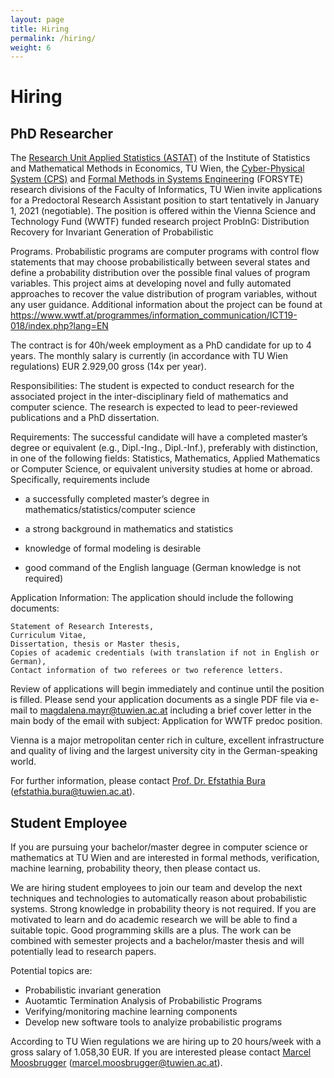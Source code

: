 ```yaml
---
layout: page
title: Hiring
permalink: /hiring/
weight: 6
---
```


# Hiring

## PhD Researcher

The <a href="https://institute.tuwien.ac.at/astat/home/">Research Unit Applied Statistics (ASTAT)</a> of the Institute of Statistics and Mathematical Methods in Economics, TU Wien, the <a href="http://www.eziobartocci.com/">Cyber-Physical System (CPS)</a> and <a href="http://lkovacs.com/">Formal Methods in Systems Engineering</a> (FORSYTE) research divisions of the Faculty of Informatics, TU Wien invite applications for a Predoctoral Research Assistant position to start tentatively in January 1, 2021 (negotiable).
The position is offered within the Vienna Science and Technology Fund (WWTF) funded research project ProbInG: Distribution Recovery for Invariant Generation of Probabilistic

Programs. Probabilistic programs are computer programs with control flow statements that may choose probabilistically between several states and define a probability distribution over the possible final values of program variables. This project aims at developing novel and fully automated approaches to recover the value distribution of program variables, without any user guidance. Additional information about the project can be found at https://www.wwtf.at/programmes/information_communication/ICT19-018/index.php?lang=EN

 

The contract is for 40h/week employment as a PhD candidate for up to 4 years. The monthly salary is currently (in accordance with TU Wien regulations) EUR 2.929,00 gross (14x per year).


Responsibilities: The student is expected to conduct research for the associated project in the inter-disciplinary field of mathematics and computer science. The research is expected to lead to peer-reviewed publications and a PhD dissertation.

 

Requirements: The successful candidate will have a completed master’s degree or equivalent (e.g., Dipl.-Ing., Dipl.-Inf.), preferably with distinction, in one of the following fields: Statistics, Mathematics, Applied Mathematics or Computer Science, or equivalent university studies at home or abroad. Specifically, requirements include

- a successfully completed master’s degree in mathematics/statistics/computer science

- a strong background in mathematics and statistics

- knowledge of formal modeling is desirable

- good command of the English language (German knowledge is not required)

 

Application Information: The application should include the following documents:

	Statement of Research Interests,
    Curriculum Vitae,
    Dissertation, thesis or Master thesis,
    Copies of academic credentials (with translation if not in English or German),
    Contact information of two referees or two reference letters.


Review of applications will begin immediately and continue until the position is filled. Please send your application documents as a single PDF file via e-mail to magdalena.mayr@tuwien.ac.at including a brief cover letter in the main body of the email with subject: Application for WWTF predoc position.

Vienna is a major metropolitan center rich in culture, excellent infrastructure and quality of living and the largest university city in the German-speaking world.

For further information, please contact [Prof. Dr. Efstathia Bura](/people/bura) (efstathia.bura@tuwien.ac.at).


## Student Employee

If you are pursuing your bachelor/master degree in computer science or mathematics at TU Wien and
are interested in formal methods, verification, machine learning, probability theory, then please
contact us.

We are hiring student employees to join our team and develop the next techniques and technologies to automatically
reason about probabilistic systems.
Strong knowledge in probability theory is not required.
If you are motivated to learn and do academic research we will be able to find a suitable topic.
Good programming skills are a plus.
The work can be combined with semester projects and a bachelor/master thesis and will potentially lead to research papers.

Potential topics are:
- Probabilistic invariant generation
- Auotamtic Termination Analysis of Probabilistic Programs
- Verifying/monitoring machine learning components
- Develop new software tools to analyize probabilistic programs

According to TU Wien regulations we are hiring up to 20 hours/week with a gross salary of 1.058,30 EUR.
If you are interested please contact [Marcel Moosbrugger](/people/moosbrugger) (marcel.moosbrugger@tuwien.ac.at).
